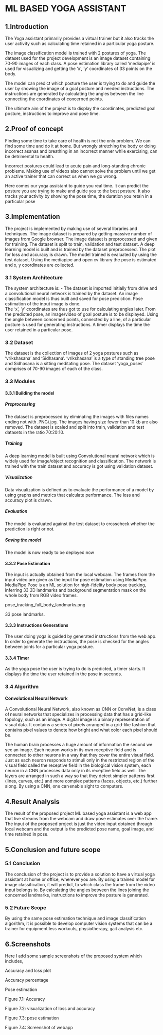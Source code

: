 # ML BASED YOGA ASSISTANT
## 1.Introduction
  The Yoga assistant primarily provides a virtual trainer but it also tracks the user activity such as calculating time retained in a particular yoga posture.  

The image classification model is trained with 2 postures of yoga. The dataset used for the project development is an image dataset containing 70-90 images of each class. A pose estimation library called ‘mediapipe’  is used for visualizing and getting the ‘x’, ’y’ coordinates of 33 points on the body. 

  The model can predict which posture the user is trying to do and guide the user by showing the image of a goal posture and needed instructions. The instructions are generated by calculating the angles between the line connecting the coordinates of concerned points.  

The ultimate aim of the project is to display the coordinates, predicted goal posture, instructions to improve and pose time.
## 2.Proof of concept

Finding some time to take care of health is not the only problem. We can find some time and do it at home. But wrongly stretching the body or doing incorrect asanas and breathing in an incorrect manner while exercising, can be detrimental to health.  

Incorrect postures could lead to acute pain and long-standing chronic problems. Making use of videos also cannot solve the problem until we get an active trainer that can correct us when we go wrong. 

 Here comes our yoga assistant to guide you real time. It can predict the posture you are trying to make and guide you to the best posture. It also tracks your activity by showing the pose time, the duration you retain in a particular pose 
 ## 3.Implementation
 
 The project is implemented by making use of several libraries and techniques. The image dataset is prepared by getting massive number of images from Google browser. The image dataset is preprocessed and given for training. The dataset is split to train, validation and test dataset. A deep learning model is built and is trained by the dataset preprocessed. The plot for loss and accuracy is drawn. The model trained is evaluated by using the test dataset.  Using the mediapipe and open cv library the pose is estimated and x, y coordinates are collected.  
 ### 3.1 System Architecture
 
 The system architecture is: - The dataset is imported initially from drive and a convolutional neural network is trained by the dataset. An image classification model is thus built and saved for pose prediction. Pose estimation of the input image is done.  
The ‘x’, ‘y’ coordinates are thus got to use for calculating angles later. From the predicted pose, an image/video of goal posture is to be displayed. Using the angle between concerned points, connected by a line, of a particular posture is used for generating instructions. A timer displays the time the user retained in a particular pose. 
### 3.2 	Dataset 

The dataset is the collection of images of 2 yoga postures such as ‘vrikshasana’ and ‘Sidhasana’. ‘vrikshasana’ is a type of standing tree pose and Sidhasana is a sitting meditating pose. The dataset ‘yoga_poses’ comprises of 70-90 images of each of the class. 

### 3.3 	Modules 

#### 3.3.1 Building the model 

##### Preprocessing 

The dataset is preprocessed by eliminating the images with files names ending not with .PNG/.jpg. The images having size fewer than 10 kb are also removed. The dataset is scaled and split into train, validation and test datasets in the ratio 70:20:10. 

##### Training 

A deep learning model is built using Convolutional neural network which is widely used for image/object recognition and classification. The network is trained with the train dataset and accuracy is got using validation dataset. 

##### Visualization 

Data visualization is defined as to evaluate the performance of a model by using graphs and metrics that calculate performance. The loss and accuracy plot is drawn. 

##### Evaluation 

The model is evaluated against the test dataset to crosscheck whether the prediction is right or not.  

##### Saving the model 

The model is now ready to be deployed now 

#### 3.3.2 Pose Estimation 

The input is actually obtained from the local webcam. The frames from the input video are given as the input for pose estimation using MediaPipe. MediaPipe Pose is an ML solution for high-fidelity body pose tracking, inferring 33 3D landmarks and background segmentation mask on the whole body from RGB video frames. 

pose_tracking_full_body_landmarks.png 

33 pose landmarks.
 
#### 3.3.3 Instructions Generations 

The user doing yoga is guided by generated instructions from the web app. In order to generate the instructions, the pose is checked for the angles between joints for a particular yoga posture. 

#### 3.3.4 Timer 

As the yoga pose the user is trying to do is predicted, a timer starts. It displays the time the user retained in the pose in seconds. 

### 3.4	Algorithm 

#### Convolutional Neural Network 

A Convolutional Neural Network, also known as CNN or ConvNet, is a class of neural networks that specializes in processing data that has a grid-like topology, such as an image. A digital image is a binary representation of visual data. It contains a series of pixels arranged in a grid-like fashion that contains pixel values to denote how bright and what color each pixel should be. 

The human brain processes a huge amount of information the second we see an image. Each neuron works in its own receptive field and is connected to other neurons in a way that they cover the entire visual field. Just as each neuron responds to stimuli only in the restricted region of the visual field called the receptive field in the biological vision system, each neuron in a CNN processes data only in its receptive field as well. The layers are arranged in such a way so that they detect simpler patterns first (lines, curves, etc.) and more complex patterns (faces, objects, etc.) further along. By using a CNN, one can enable sight to computers.

## 4.Result Analysis 

The result of the proposed project ML based yoga assistant is a web app that live streams from the webcam and draw pose estimates over the frame. 
The input of the proposed project is just the video input obtained through local webcam and the output is the predicted pose name, goal image, and time retained in pose. 

## 5.Conclusion and future scope

### 5.1	Conclusion 

The conclusion of the project is to provide a solution to have a virtual yoga assistant at home or office, wherever you are. By using a trained model for image classification, it will predict, to which class the frame from the video input belongs to. By calculating the angles between the lines joining the concerned landmarks, instructions to improve the posture is generated. 

 

### 5.2	Future Scope 

By using the same pose estimation technique and image classification algorithm, it is possible to develop computer vision systems that can be a trainer for equipment less workouts, physiotherapy, gait analysis etc. 

## 6.Screenshots 

Here I add some sample screenshots of the proposed system which includes, 

Accuracy and loss plot 

Accuracy percentage 

Pose estimation 

 

 

Figure 7.1: Accuracy 
 

Figure 7.2: visualization of loss and accuracy 

 

Figure 7.3:  pose estimation 



Figure 7.4: Screenshot of webapp  
